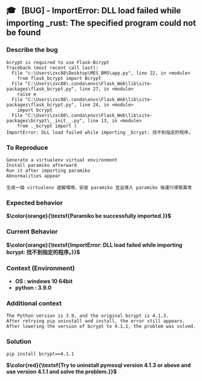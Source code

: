 ## 🎓 &nbsp; [BUG] - ImportError: DLL load failed while importing _rust: The specified program could not be found


### Describe the bug

```
bcrypt is required to use Flask-Bcrypt
Traceback (most recent call last):
  File "c:\Users\zxc88\Desktop\MES_BMS\app.py", line 22, in <module>
    from flask_bcrypt import Bcrypt
  File "C:\Users\zxc88\.conda\envs\Flask_Web\lib\site-packages\flask_bcrypt.py", line 27, in <module>
    raise e
  File "C:\Users\zxc88\.conda\envs\Flask_Web\lib\site-packages\flask_bcrypt.py", line 24, in <module> 
    import bcrypt
  File "C:\Users\zxc88\.conda\envs\Flask_Web\lib\site-packages\bcrypt\__init__.py", line 13, in <module>
    from ._bcrypt import (
ImportError: DLL load failed while importing _bcrypt: 找不到指定的程序。
```



### To Reproduce

```Program Code
Generate a virtualenv virtual environment
Install paramiko afterward
Run it after importing paramiko
Abnormalities appear

生成一個 virtualenv 虛擬環境，安装 paramiko 並且導入 paramiko 後運行導致異常
```


### Expected behavior

**$\color{orange}{\textsf{Paramiko be successfully imported.}}$**


### Current Behavior

**$\color{orange}{\textsf{ImportError: DLL load failed while importing bcrypt: 找不到指定的程序。}}$**



### Context (Environment)

* **OS : windows 10 64bit**
* **python : 3.9.0**


### Additional context

```
The Python version is 3.9, and the original bcrypt is 4.1.3. 
After retrying pip uninstall and install, the error still appears. 
After lowering the version of bcrypt to 4.1.1, the problem was solved.
```

### Solution

```
pip install bcrypt==4.1.1
```

**$\color{red}{\textsf{Try to uninstall pymssql version 4.1.3 or above and use version 4.1.1 and solve the problem.}}$**

